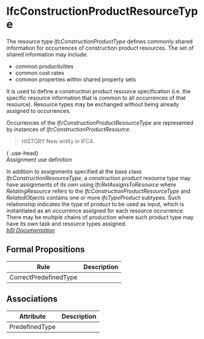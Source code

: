 IfcConstructionProductResourceType
==================================
The resource type _IfcConstructionProductType_ defines commonly shared
information for occurrences of construction product resources. The set of
shared information may include:  
  
* common productivities  
* common cost rates  
* common properties within shared property sets  
  
It is used to define a construction product resource specification (i.e. the
specific resource information that is common to all occurrences of that
resource). Resource types may be exchanged without being already assigned to
occurrences.  
  
Occurrences of the _IfcConstructionProductResourceType_ are represented by
instances of _IfcConstructionProductResource_.  
  
> HISTORY  New entity in IFC4.  
  
{ .use-head}  
Assignment use definition  
  
In addition to assignments specified at the base class
_IfcConstructionResourceType_, a construction product resource type may have
assignments of its own using _IfcRelAssignsToResource_ where
_RelatingResource_ refers to the _IfcConstructionProductResourceType_ and
_RelatedObjects_ contains one or more _IfcTypeProduct_ subtypes. Such
relationship indicates the type of product to be used as input, which is
instantiated as an occurrence assigned for each resource occurrence. There may
be multiple chains of production where such product type may have its own task
and resource types assigned.  
[ _bSI
Documentation_](https://standards.buildingsmart.org/IFC/DEV/IFC4_2/FINAL/HTML/schema/ifcconstructionmgmtdomain/lexical/ifcconstructionproductresourcetype.htm)


Formal Propositions
-------------------
| Rule                  | Description   |
|-----------------------|---------------|
| CorrectPredefinedType |               |

Associations
------------
| Attribute      | Description   |
|----------------|---------------|
| PredefinedType |               |

